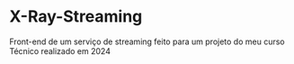 # X-Ray-Streaming
Front-end de um serviço de streaming feito para um projeto do meu curso Técnico realizado em 2024
